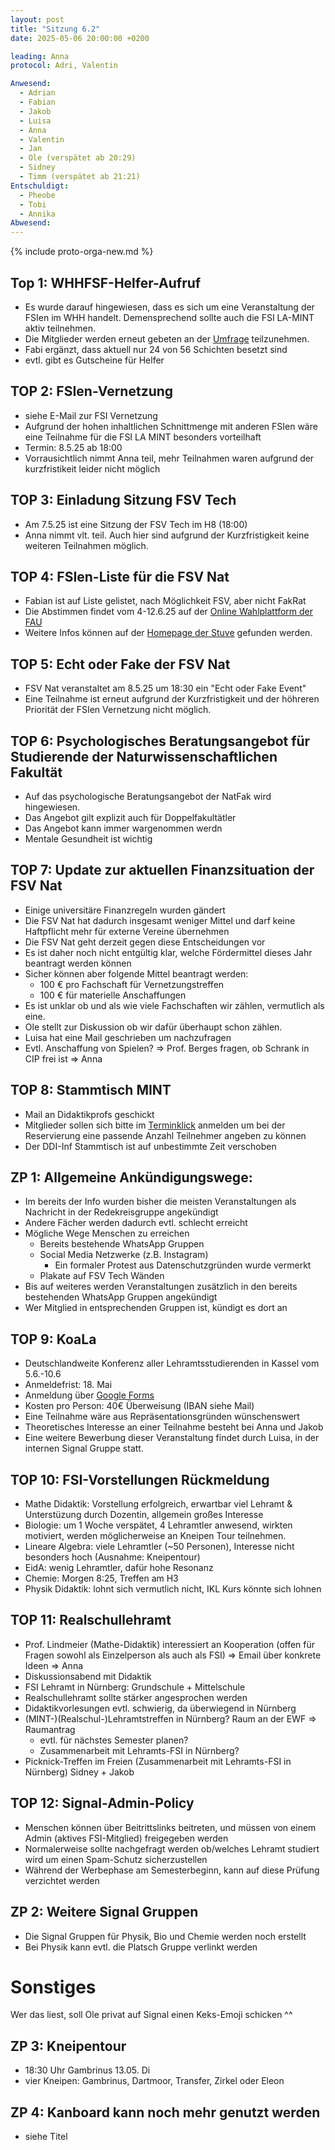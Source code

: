 ```yaml
---
layout: post
title: "Sitzung 6.2"
date: 2025-05-06 20:00:00 +0200

leading: Anna
protocol: Adri, Valentin

Anwesend:
  - Adrian
  - Fabian
  - Jakob
  - Luisa
  - Anna
  - Valentin
  - Jan
  - Ole (verspätet ab 20:29)
  - Sidney
  - Timm (verspätet ab 21:21)
Entschuldigt:
  - Pheobe
  - Tobi
  - Annika
Abwesend:
---
```

{% include proto-orga-new.md %}

## Top 1: WHHFSF-Helfer-Aufruf
- Es wurde darauf hingewiesen, dass es sich um eine Veranstaltung der FSIen im WHH handelt. Demensprechend sollte auch die FSI LA-MINT aktiv teilnehmen.
- Die Mitglieder werden erneut gebeten an der [Umfrage](https://umfrage.stuve.fau.de/478951) teilzunehmen.
- Fabi ergänzt, dass aktuell nur 24 von 56 Schichten besetzt sind
- evtl. gibt es Gutscheine für Helfer


## TOP 2: FSIen-Vernetzung
- siehe E-Mail zur FSI Vernetzung
- Aufgrund der hohen inhaltlichen Schnittmenge mit anderen FSIen wäre eine Teilnahme für die FSI LA MINT besonders vorteilhaft
- Termin: 8.5.25 ab 18:00
- Vorrausichtlich nimmt Anna teil, mehr Teilnahmen waren aufgrund der kurzfristikeit leider nicht möglich

## TOP 3: Einladung Sitzung FSV Tech
- Am 7.5.25 ist eine Sitzung der FSV Tech im H8 (18:00)
- Anna nimmt vlt. teil. Auch hier sind aufgrund der Kurzfristigkeit keine weiteren Teilnahmen möglich.

## TOP 4: FSIen-Liste für die FSV Nat
- Fabian ist auf Liste gelistet, nach Möglichkeit FSV, aber nicht FakRat
- Die Abstimmen findet vom 4-12.6.25 auf der [Online Wahlplattform der FAU](https://online-wahlen.fau.de)
- Weitere Infos können auf der [Homepage der Stuve](https://stuve.fau.de/mitbestimmung/wahlen/) gefunden werden.

## TOP 5: Echt oder Fake der FSV Nat
- FSV Nat veranstaltet am 8.5.25 um 18:30 ein "Echt oder Fake Event"
- Eine Teilnahme ist erneut aufgrund der Kurzfristigkeit und der höhreren Priorität der FSIen Vernetzung nicht möglich.

## TOP 6: Psychologisches Beratungsangebot für Studierende der Naturwissenschaftlichen Fakultät
- Auf das psychologische Beratungsangebot der NatFak wird hingewiesen.
- Das Angebot gilt explizit auch für Doppelfakultätler
- Das Angebot kann immer wargenommen werdn
- Mentale Gesundheit ist wichtig
## TOP 7: Update zur aktuellen Finanzsituation der FSV Nat
- Einige universitäre Finanzregeln wurden gändert
- Die FSV Nat hat dadurch insgesamt weniger Mittel und darf keine Haftpflicht mehr für externe  Vereine übernehmen
- Die FSV Nat geht derzeit gegen diese Entscheidungen vor
- Es ist daher noch nicht entgültig klar, welche Fördermittel dieses Jahr beantragt werden können
- Sicher können aber folgende Mittel beantragt werden:
    - 100 € pro Fachschaft für Vernetzungstreffen
    - 100 € für materielle Anschaffungen
- Es ist unklar ob und als wie viele Fachschaften wir zählen, vermutlich als eine.
- Ole stellt zur Diskussion ob wir dafür überhaupt schon zählen.
- Luisa hat eine Mail geschrieben um nachzufragen
- Evtl. Anschaffung von Spielen? => Prof. Berges fragen, ob Schrank in CIP frei ist => Anna


## TOP 8: Stammtisch MINT
- Mail an Didaktikprofs geschickt 
- Mitglieder sollen sich bitte im [Terminklick](https://terminklick.stuve.fau.de/poll/JACWvt5G/vote/) anmelden um bei der Reservierung eine passende Anzahl Teilnehmer angeben zu können
- Der DDI-Inf Stammtisch ist auf unbestimmte Zeit verschoben

## ZP 1: Allgemeine Ankündigungswege: 
- Im bereits der Info wurden bisher die meisten Veranstaltungen als Nachricht in der Redekreisgruppe angekündigt
- Andere Fächer werden dadurch evtl. schlecht erreicht
- Mögliche Wege Menschen zu erreichen
    - Bereits bestehende WhatsApp Gruppen
    - Social Media Netzwerke (z.B. Instagram)
        - Ein formaler Protest aus Datenschutzgründen wurde vermerkt
    - Plakate auf FSV Tech Wänden
- Bis auf weiteres werden Veranstaltungen zusätzlich in den bereits bestehenden WhatsApp Gruppen angekündigt
- Wer Mitglied in entsprechenden Gruppen ist, kündigt es dort an


## TOP 9: KoaLa
- Deutschlandweite Konferenz aller Lehramtsstudierenden in Kassel vom 5.6.-10.6
- Anmeldefrist: 18. Mai
- Anmeldung über [Google Forms](https://forms.gle/sKC2o7LsvDrBv8ip8)
- Kosten pro Person: 40€ Überweisung (IBAN siehe Mail)
- Eine Teilnahme wäre aus Repräsentationsgründen wünschenswert
- Theoretisches Interesse an einer Teilnahme besteht bei Anna und Jakob
- Eine weitere Bewerbung dieser Veranstaltung findet durch Luisa, in der internen Signal Gruppe statt.

## TOP 10: FSI-Vorstellungen Rückmeldung
- Mathe Didaktik: Vorstellung erfolgreich, erwartbar viel Lehramt & Unterstüzung durch Dozentin, allgemein großes Interesse
- Biologie: um 1 Woche verspätet, 4 Lehramtler anwesend, wirkten motiviert, werden möglicherweise an Kneipen Tour teilnehmen.
- Lineare Algebra: viele Lehramtler (~50 Personen), Interesse nicht besonders hoch (Ausnahme: Kneipentour)
- EidA: wenig Lehramtler, dafür hohe Resonanz
- Chemie: Morgen 8:25, Treffen am H3
- Physik Didaktik: lohnt sich vermutlich nicht, IKL Kurs könnte sich lohnen

## TOP 11: Realschullehramt
- Prof. Lindmeier (Mathe-Didaktik) interessiert an Kooperation (offen für Fragen sowohl als Einzelperson als auch als FSI) => Email über konkrete Ideen => Anna
- Diskussionsabend mit Didaktik
- FSI Lehramt in Nürnberg: Grundschule + Mittelschule
- Realschullehramt sollte stärker angesprochen werden
- Didaktikvorlesungen evtl. schwierig, da überwiegend in Nürnberg
- (MINT-)(Realschul-)Lehramtstreffen in Nürnberg? Raum an der EWF => Raumantrag
    - evtl. für nächstes Semester planen?
    - Zusammenarbeit mit Lehramts-FSI in Nürnberg?
- Picknick-Treffen im Freien (Zusammenarbeit mit Lehramts-FSI in Nürnberg) Sidney + Jakob

## TOP 12: Signal-Admin-Policy
- Menschen können über Beitrittslinks beitreten, und müssen von einem Admin (aktives FSI-Mitglied) freigegeben werden
- Normalerweise sollte nachgefragt werden ob/welches Lehramt studiert wird um einen Spam-Schutz sicherzustellen
- Während der Werbephase am Semesterbeginn, kann auf diese Prüfung verzichtet werden

## ZP 2:  Weitere Signal Gruppen
- Die Signal Gruppen für Physik, Bio und Chemie werden noch erstellt
- Bei Physik kann evtl. die Platsch Gruppe verlinkt werden

# Sonstiges

Wer das liest, soll Ole privat auf Signal einen Keks-Emoji schicken ^^

## ZP 3: Kneipentour
- 18:30 Uhr Gambrinus 13.05. Di
- vier Kneipen: Gambrinus, Dartmoor, Transfer, Zirkel oder Eleon

## ZP 4: Kanboard kann noch mehr genutzt werden
- siehe Titel
